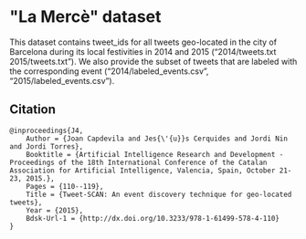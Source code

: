 # "La Mercè" dataset

This dataset contains tweet_ids for all tweets geo-located in the city of Barcelona during its local festivities in 2014 and 2015 (“2014/tweets.txt 2015/tweets.txt”). We also provide the subset of tweets that are labeled with the corresponding event (“2014/labeled_events.csv”, “2015/labeled_events.csv”).

## Citation

```
@inproceedings{J4,
	Author = {Joan Capdevila and Jes{\'{u}}s Cerquides and Jordi Nin and Jordi Torres},
	Booktitle = {Artificial Intelligence Research and Development - Proceedings of the 18th International Conference of the Catalan Association for Artificial Intelligence, Valencia, Spain, October 21-23, 2015.},
	Pages = {110--119},
	Title = {Tweet-SCAN: An event discovery technique for geo-located tweets},
	Year = {2015},
	Bdsk-Url-1 = {http://dx.doi.org/10.3233/978-1-61499-578-4-110}
}
```
